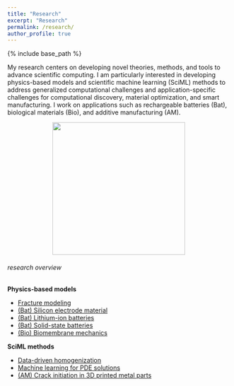 ```yaml
---
title: "Research"
excerpt: "Research"
permalink: /research/
author_profile: true
---
```


{% include base_path %}

My research centers on developing novel theories, methods, and tools to advance scientific computing. I am particularly interested in developing physics-based models and scientific machine learning (SciML) methods to address generalized computational challenges and application-specific challenges for computational discovery, material optimization, and smart manufacturing. I work on applications such as rechargeable batteries (Bat), biological materials (Bio), and additive manufacturing (AM).

<p style="text-align:center">

<img src="https://xiaoxuanzhangcm.github.io/images/research/overview.png" alt="" width="300px" > 

<h6>research overview</h6>
</p>

<b>Physics-based models </b>
* [Fracture modeling](fracture-modeling)
* [(Bat) Silicon electrode material](high-energy-density-electrode-material)
* [(Bat) Lithium-ion batteries](mechanics-in-lithium-ion-batteriesl)
* [(Bat) Solid-state batteries](ssb)
* [(Bio) Biomembrane mechanics](biological-membrane-mechanics)

<b>SciML methods</b>
* [Data-driven homogenization](data-driven-homogenization)
* [Machine learning for PDE solutions](nn-based-pde-solver)
* [(AM) Crack initiation in 3D printed metal parts](am-porosity)

